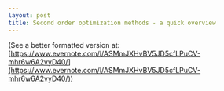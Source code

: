 ```yaml
---
layout: post
title: Second order optimization methods - a quick overview
---
```


(See a better formatted version at: [https://www.evernote.com/l/ASMmJXHvBV5JD5cfLPuCV-mhr6w6A2vyD40/](https://www.evernote.com/l/ASMmJXHvBV5JD5cfLPuCV-mhr6w6A2vyD40/))



